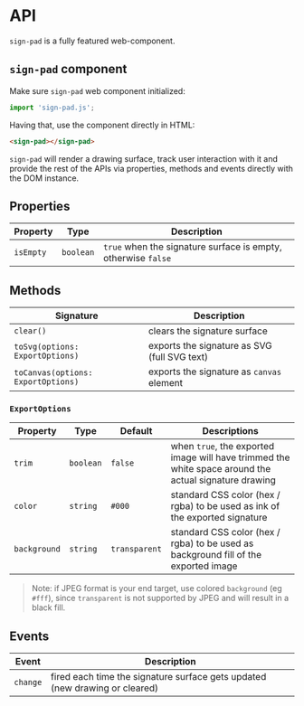 # API

`sign-pad` is a fully featured web-component.

## `sign-pad` component

Make sure `sign-pad` web component initialized:
```js
import 'sign-pad.js';
```

Having that, use the component directly in HTML:
```html
<sign-pad></sign-pad>
```

`sign-pad` will render a drawing surface, track user interaction with it and provide the rest of the APIs via properties, methods and events directly with the DOM instance.

## Properties

| Property  | Type      | Description |
|-----------|-----------|-------------|
| `isEmpty` | `boolean` | `true` when the signature surface is empty, otherwise `false` |

## Methods

| Signature                          | Description |
|------------------------------------|-------------|
| `clear()`                          | clears the signature surface |
| `toSvg(options: ExportOptions)`    | exports the signature as SVG (full SVG text) |
| `toCanvas(options: ExportOptions)` | exports the signature as `canvas` element |

### `ExportOptions`
| Property     | Type      | Default       | Descriptions |
|--------------|-----------|---------------|--------------|
| `trim`       | `boolean` | `false`       | when `true`, the exported image will have trimmed the white space around the actual signature drawing |
| `color`      | `string`  | `#000`        | standard CSS color (hex / rgba) to be used as ink of the exported signature |
| `background` | `string`  | `transparent` | standard CSS color (hex / rgba) to be used as background fill of the exported image |

> Note: if JPEG format is your end target, use colored `background` (eg `#fff`), since `transparent` is not supported by JPEG and will result in a black fill.

## Events

| Event    | Description |
|----------|-------------|
| `change` | fired each time the signature surface gets updated (new drawing or cleared) |